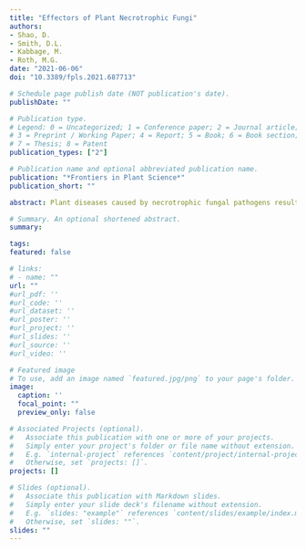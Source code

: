 ```yaml
---
title: "Effectors of Plant Necrotrophic Fungi"
authors:
- Shao, D.
- Smith, D.L.
- Kabbage, M.
- Roth, M.G.
date: "2021-06-06"
doi: "10.3389/fpls.2021.687713"

# Schedule page publish date (NOT publication's date).
publishDate: ""

# Publication type.
# Legend: 0 = Uncategorized; 1 = Conference paper; 2 = Journal article;
# 3 = Preprint / Working Paper; 4 = Report; 5 = Book; 6 = Book section;
# 7 = Thesis; 8 = Patent
publication_types: ["2"]

# Publication name and optional abbreviated publication name.
publication: "*Frontiers in Plant Science*"
publication_short: ""

abstract: Plant diseases caused by necrotrophic fungal pathogens result in large economic losses in field crop production worldwide. Effectors are important players of plant-pathogen interaction and deployed by pathogens to facilitate plant colonization and nutrient acquisition. Compared to biotrophic and hemibiotrophic fungal pathogens, effector biology is poorly understood for necrotrophic fungal pathogens. Recent bioinformatics advances have accelerated the prediction and discovery of effectors from necrotrophic fungi, and their functional context is currently being clarified. In this review we examine effectors utilized by necrotrophic fungi and hemibiotrophic fungi in the latter stages of disease development, including plant cell death manipulation. We define “effectors” as secreted proteins and other molecules that affect plant physiology in ways that contribute to disease establishment and progression. Studying and understanding the mechanisms of necrotrophic effectors is critical for identifying avenues of genetic intervention that could lead to improved resistance to these pathogens in plants.

# Summary. An optional shortened abstract.
summary: 

tags:
featured: false

# links:
# - name: ""
url: ""
#url_pdf: ''
#url_code: ''
#url_dataset: ''
#url_poster: ''
#url_project: ''
#url_slides: ''
#url_source: ''
#url_video: ''

# Featured image
# To use, add an image named `featured.jpg/png` to your page's folder. 
image:
  caption: ''
  focal_point: ""
  preview_only: false

# Associated Projects (optional).
#   Associate this publication with one or more of your projects.
#   Simply enter your project's folder or file name without extension.
#   E.g. `internal-project` references `content/project/internal-project/index.md`.
#   Otherwise, set `projects: []`.
projects: []

# Slides (optional).
#   Associate this publication with Markdown slides.
#   Simply enter your slide deck's filename without extension.
#   E.g. `slides: "example"` references `content/slides/example/index.md`.
#   Otherwise, set `slides: ""`.
slides: ""
---
```


